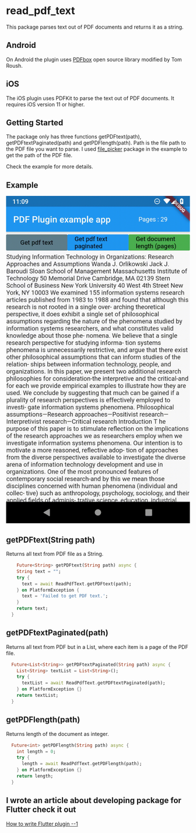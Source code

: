 # read_pdf_text

This package parses text out of PDF documents and returns it as a string. 

## Android
On Android the plugin uses [PDFbox](https://github.com/TomRoush/PdfBox-Android) open source library modified by Tom Roush.

## iOS
The iOS plugin uses PDFKit to parse the text out of PDF documents. It requires iOS version 11 or higher.


## Getting Started

The package only has three functions getPDFtext(path), getPDFtextPaginated(path) and getPDFlength(path).
Path is the file path to the PDF file you want to parse. I used [file_picker](https://pub.dev/packages/file_picker) package in the example to get the path of the PDF file.

Check the example for more details.

## Example

![read_pdf_text.gif](read_pdf_text.gif)

## getPDFtext(String path) 
Returns all text from PDF file as a String.
```dart
    Future<String> getPDFtext(String path) async {
    String text = "";
    try {
      text = await ReadPdfText.getPDFtext(path);
    } on PlatformException {
      text = 'Failed to get PDF text.';
    }
    return text;
  }
```

## getPDFtextPaginated(path) 
Returns all text from PDF but in a List<String>, where each item is a page of the PDF file.
```dart
  Future<List<String>> getPDFtextPaginated(String path) async {
    List<String> textList = List<String>();
    try {
      textList = await ReadPdfText.getPDFtextPaginated(path);
    } on PlatformException {}
    return textList;
  }
```

## getPDFlength(path) 
Returns length of the document as integer.
```dart
  Future<int> getPDFlength(String path) async {
    int length = 0;
    try {
      length = await ReadPdfText.getPDFlength(path);
    } on PlatformException {}
    return length;
  }
```

## I wrote an article about developing package for Flutter check it out
  [How to write Flutter plugin --1](https://medium.com/@kristian.tuusjarvi/writing-flutter-plugin-package-1-5b5bfafce60f?sk=3e36226a62e7584c83b50663497cac68)
  